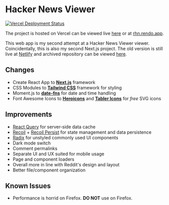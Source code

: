# Hacker News Viewer

[![Vercel Deployment Status](https://therealsujitk-vercel-badge.vercel.app/?app=recon-hackernews)](https://rhn.rendo.app/)

The project is hosted on Vercel can be viewed live [here](https://recon-hackernews.vercel.app/) or at [rhn.rendo.app](https://rhn.rendo.app/).

This web app is my second attempt at a Hacker News Viewer viewer. Coincidentally, this is also my second Next.js project. The old version is still live at [Netlify](https://old.rhn.rendo.app/) and archived repository can be viewed [here](https://github.com/rendoruiz/reactjs-hackernews).

## Changes

- Create React App to **[Next.js](https://nextjs.org/)** framework
- CSS Modules to **[Tailwind CSS](https://tailwindcss.com/)** framework for styling
- Moment.js to **[date-fns](https://date-fns.org/)** for date and time handling
- Font Awesome Icons to **[Heroicons](https://heroicons.dev/)** and **[Tabler Icons](https://tablericons.com/)** for *free* SVG icons


## Improvements

- [React Query](https://react-query.tanstack.com/) for server-side data cache
- [Recoil](https://recoiljs.org/) + [Recoil Persist](https://github.com/polemius/recoil-persist) for state management and data persistence
- [Radix](https://www.radix-ui.com/) for unstyled commonly used UI components
- Dark mode switch
- Comment permalinks
- Separate UI and UX suited for mobile usage
- Page and component loaders
- Overall more in line with Reddit's design and layout
- Better file/component organization

## Known Issues

- Performance is horrid on Firefox. **DO NOT** use on Firefox.
